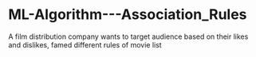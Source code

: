 # ML-Algorithm---Association_Rules
A film distribution company wants to target audience based on their likes and dislikes, famed different rules of movie list
